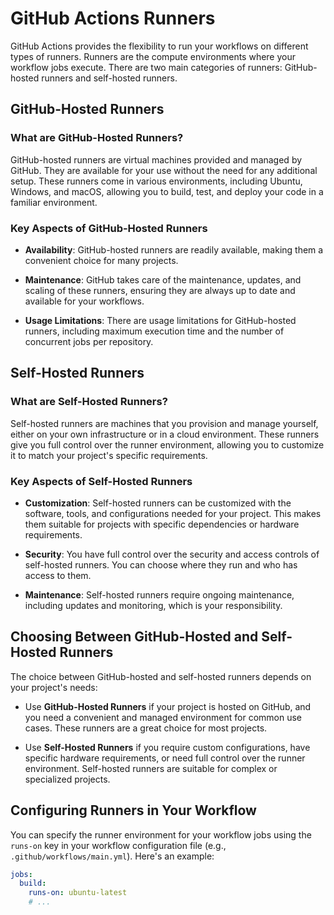 # GitHub Actions Runners

GitHub Actions provides the flexibility to run your workflows on different types of runners. Runners are the compute environments where your workflow jobs execute. There are two main categories of runners: GitHub-hosted runners and self-hosted runners.

## GitHub-Hosted Runners

### What are GitHub-Hosted Runners?

GitHub-hosted runners are virtual machines provided and managed by GitHub. They are available for your use without the need for any additional setup. These runners come in various environments, including Ubuntu, Windows, and macOS, allowing you to build, test, and deploy your code in a familiar environment.

### Key Aspects of GitHub-Hosted Runners

- **Availability**: GitHub-hosted runners are readily available, making them a convenient choice for many projects.

- **Maintenance**: GitHub takes care of the maintenance, updates, and scaling of these runners, ensuring they are always up to date and available for your workflows.

- **Usage Limitations**: There are usage limitations for GitHub-hosted runners, including maximum execution time and the number of concurrent jobs per repository.

## Self-Hosted Runners

### What are Self-Hosted Runners?

Self-hosted runners are machines that you provision and manage yourself, either on your own infrastructure or in a cloud environment. These runners give you full control over the runner environment, allowing you to customize it to match your project's specific requirements.

### Key Aspects of Self-Hosted Runners

- **Customization**: Self-hosted runners can be customized with the software, tools, and configurations needed for your project. This makes them suitable for projects with specific dependencies or hardware requirements.

- **Security**: You have full control over the security and access controls of self-hosted runners. You can choose where they run and who has access to them.

- **Maintenance**: Self-hosted runners require ongoing maintenance, including updates and monitoring, which is your responsibility.

## Choosing Between GitHub-Hosted and Self-Hosted Runners

The choice between GitHub-hosted and self-hosted runners depends on your project's needs:

- Use **GitHub-Hosted Runners** if your project is hosted on GitHub, and you need a convenient and managed environment for common use cases. These runners are a great choice for most projects.

- Use **Self-Hosted Runners** if you require custom configurations, have specific hardware requirements, or need full control over the runner environment. Self-hosted runners are suitable for complex or specialized projects.

## Configuring Runners in Your Workflow

You can specify the runner environment for your workflow jobs using the `runs-on` key in your workflow configuration file (e.g., `.github/workflows/main.yml`). Here's an example:

```yaml
jobs:
  build:
    runs-on: ubuntu-latest
    # ...
```